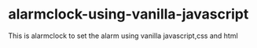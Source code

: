 # alarmclock-using-vanilla-javascript
This is alarmclock to set the alarm using vanilla javascript,css and html
